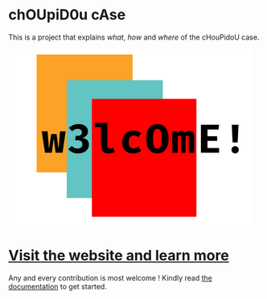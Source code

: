 # chOUpiD0u cAse
This is a project that explains *what*, *how* and *where* of the cHouPidoU case. 

![logo](https://github.com/MrSunshyne/choupidou-case/raw/master/docs/.vuepress/public/heor.jpg)

# [Visit the website and learn more](https://mrsunshyne.github.io/choupidou-case/)

Any and every contribution is most welcome ! Kindly read [the documentation](https://mrsunshyne.github.io/choupidou-case/guide/getting-started.html) to get started.
